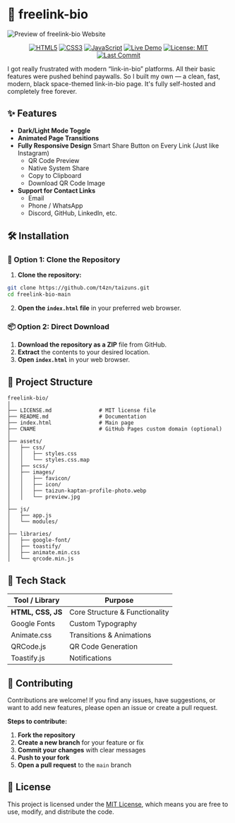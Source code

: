 # 🔗 freelink-bio

![Preview of freelink-bio Website](https://raw.githubusercontent.com/t4zn/taizuns/main/assets/images/preview.jpg)

<div align="center">

[![HTML5](https://img.shields.io/badge/HTML5-E34F26?style=flat&logo=html5&logoColor=white)](https://www.w3.org/html/)
[![CSS3](https://img.shields.io/badge/CSS3-1572B6?style=flat&logo=css3&logoColor=white)](https://www.w3.org/Style/CSS/Overview.en.html)
[![JavaScript](https://img.shields.io/badge/JavaScript-F7DF1E?style=flat&logo=javascript&logoColor=black)](https://developer.mozilla.org/en-US/docs/Web/JavaScript)
[![Live Demo](https://img.shields.io/badge/Live-Demo-blue?style=flat&logo=google-chrome&logoColor=white)](https://taizunkaptan.sbs/)
[![License: MIT](https://img.shields.io/badge/License-MIT-yellow.svg)](LICENSE.md)
[![Last Commit](https://img.shields.io/github/last-commit/t4zn/taizuns)](https://github.com/t4zn/taizuns/commits/main)

</div>


I got really frustrated with modern “link-in-bio” platforms. All their basic features were pushed behind paywalls. So I built my own — a clean, fast, modern, black space-themed link-in-bio page. It's fully self-hosted and completely free forever.



## ✨ Features

- **Dark/Light Mode Toggle**
- **Animated Page Transitions**
- **Fully Responsive Design**
Smart Share Button on Every Link (Just like Instagram)
    - QR Code Preview
    - Native System Share
    - Copy to Clipboard
    - Download QR Code Image
- **Support for Contact Links**
    - Email
    - Phone / WhatsApp
    - Discord, GitHub, LinkedIn, etc.


## 🛠️ Installation

### 🔁 Option 1: Clone the Repository

1. **Clone the repository:**

```bash
git clone https://github.com/t4zn/taizuns.git
cd freelink-bio-main
```

2. **Open the `index.html` file** in your preferred web browser.

### 📦 Option 2: Direct Download

1. **Download the repository as a ZIP** file from GitHub.
2. **Extract** the contents to your desired location.
3. **Open `index.html`** in your web browser.



## 📂 Project Structure

```
freelink-bio/
│
├── LICENSE.md               # MIT license file
├── README.md                # Documentation
├── index.html               # Main page
├── CNAME                    # GitHub Pages custom domain (optional)
│
├── assets/
│   ├── css/
│   │   ├── styles.css
│   │   └── styles.css.map
│   ├── scss/
│   ├── images/
│   │   ├── favicon/
│   │   ├── icon/
│   │   ├── taizun-kaptan-profile-photo.webp
│   │   └── preview.jpg
│
├── js/
│   ├── app.js
│   └── modules/
│
├── libraries/
│   ├── google-font/
│   ├── toastify/
│   ├── animate.min.css
│   └── qrcode.min.js

```


## 🧰 Tech Stack

| Tool / Library    | Purpose                         |
|-------------------|----------------------------------|
| **HTML, CSS, JS** | Core Structure & Functionality   |
| Google Fonts      | Custom Typography                |
| Animate.css       | Transitions & Animations         |
| QRCode.js         | QR Code Generation               |
| Toastify.js       | Notifications                    |


## 🤝 Contributing

Contributions are welcome! If you find any issues, have suggestions, or want to add new features, please open an issue or create a pull request.

**Steps to contribute:**

1. **Fork the repository**
2. **Create a new branch** for your feature or fix
3. **Commit your changes** with clear messages
4. **Push to your fork**
5. **Open a pull request** to the `main` branch



## 📄 License
This project is licensed under the [MIT License](LICENSE.md), which means you are free to use, modify, and distribute the code.
